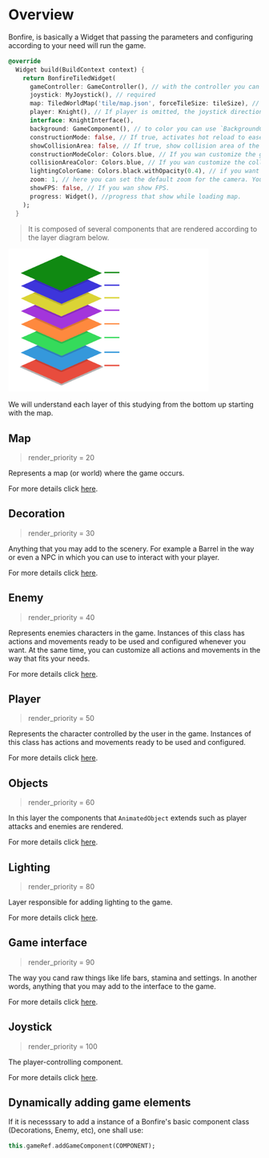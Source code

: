 # Overview

Bonfire, is basically a Widget that passing the parameters and configuring according to your need will run the game.

```dart
@override
  Widget build(BuildContext context) {
    return BonfireTiledWidget(
      gameController: GameController(), // with the controller you can listen to all components of the game, control them and or add new ones.
      joystick: MyJoystick(), // required
      map: TiledWorldMap('tile/map.json', forceTileSize: tileSize), // required
      player: Knight(), // If player is omitted, the joystick directional will control the map view, being very useful in the process of building maps
      interface: KnightInterface(),
      background: GameComponent(), // to color you can use `BackgroundColorGame(Colors.blue)` or create your own background (to use parallax for example) extending from `GameComponent`
      constructionMode: false, // If true, activates hot reload to ease the map constructions and draws the grid
      showCollisionArea: false, // If true, show collision area of the elements
      constructionModeColor: Colors.blue, // If you wan customize the grid color.
      collisionAreaColor: Colors.blue, // If you wan customize the collision area color.
      lightingColorGame: Colors.black.withOpacity(0.4), // if you want to add general lighting for the game
      zoom: 1, // here you can set the default zoom for the camera. You can still zoom directly on the camera
      showFPS: false, // If you wan show FPS.
      progress: Widget(), //progress that show while loading map.
    );
  }
```

> It is composed of several components that are rendered according to the layer diagram below.

<img src="_media/layers.png" width="400"/>

We will understand each layer of this studying from the bottom up starting with the map.

## Map

> render_priority = 20

Represents a map (or world) where the game occurs.

For more details click [here](map).

## Decoration

> render_priority = 30

Anything that you may add to the scenery. For example a Barrel in the way or even a NPC in which you can use to interact with your player.

For more details click [here](decoration).

## Enemy

> render_priority = 40

Represents enemies characters in the game. Instances of this class has actions and movements ready to be used and configured whenever you want. At the same time, you can customize all actions and movements in the way that fits your needs.

For more details click [here](enemy).

## Player

> render_priority = 50

Represents the character controlled by the user in the game. Instances of this class has actions and movements ready to be used and configured.

For more details click [here](player).

## Objects

> render_priority = 60

In this layer the components that `AnimatedObject` extends such as player attacks and enemies are rendered.

For more details click [here](Objects).

## Lighting

> render_priority = 80

Layer responsible for adding lighting to the game.

For more details click [here](lighting).

## Game interface

> render_priority = 90

The way you cand raw things like life bars, stamina and settings. In another words, anything that you may add to the interface to the game.

For more details click [here](game_interface).

## Joystick

> render_priority = 100

The player-controlling component.

For more details click [here](joystick).


## Dynamically adding game elements

If it is necesssary to add a instance of a Bonfire's basic component class (Decorations, Enemy, etc), one shall use:

```dart
this.gameRef.addGameComponent(COMPONENT);
```